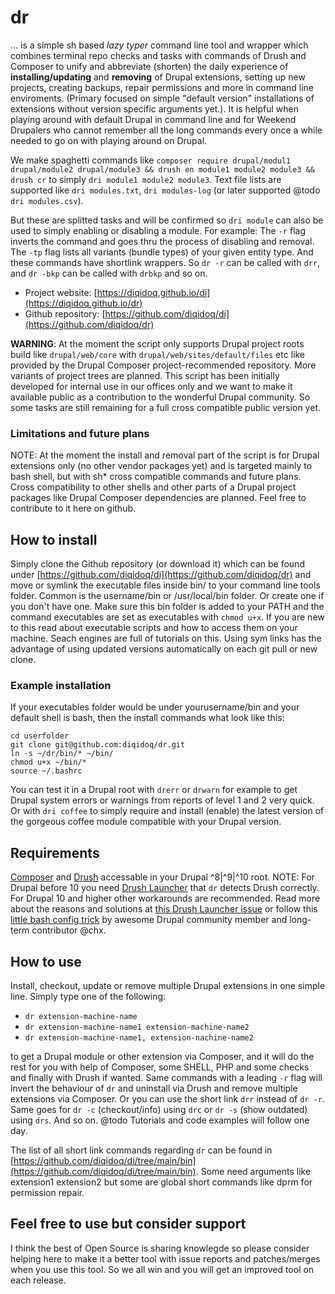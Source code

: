 # dr
... is a simple sh based _lazy typer_ command line tool and wrapper which combines terminal repo checks and tasks with commands of Drush and Composer to unify and abbreviate (shorten) the daily experience of **installing/updating** and **removing** of Drupal extensions, setting up new projects, creating backups, repair permissions and more in command line enviroments. (Primary focused on simple "default version" installations of extensions without version specific arguments yet.). It is helpful when playing around with default Drupal in command line and for Weekend Drupalers who cannot remember all the long commands every once a while needed to go on with playing around on Drupal.

We make spaghetti commands like ```composer require drupal/modul1 drupal/module2 drupal/module3 && drush en module1 module2 module3 && drush cr``` to simply ```dri module1 module2 module3```. Text file lists are supported like ```dri modules.txt```, ```dri modules-log``` (or later supported @todo  ```dri modules.csv```).

But these are splitted tasks and will be confirmed so ```dri module``` can also be used to simply enabling or disabling a module. For example: The ```-r``` flag inverts the command and goes thru the process of disabling and removal. The ```-tp``` flag lists all variants (bundle types) of your given entity type. And these commands have shortlink wrappers. So ```dr -r``` can be called with ```drr```, and ```dr -bkp``` can be called with ```drbkp``` and so on.

 - Project website: [https://diqidoq.github.io/di](https://diqidoq.github.io/dr)
 - Github repository: [https://github.com/diqidoq/di](https://github.com/diqidoq/dr)

**WARNING**: At the moment the script only supports Drupal project roots build like ```drupal/web/core``` with ```drupal/web/sites/default/files``` etc like provided by the Drupal Composer project-recommended repository. More variants of project trees are planned. This script has been initially developed for internal use in our offices only and we want to make it available public as a contribution to the wonderful Drupal community. So some tasks are still remaining for a full cross compatible public version yet.

### Limitations and future plans
NOTE: At the moment the install and removal part of the script is for Drupal extensions only (no other vendor packages yet) and is targeted mainly to bash shell, but with sh* cross compatible commands and future plans. Cross compatibility to other shells and other parts of a Drupal project packages like Drupal Composer dependencies are planned. Feel free to contribute to it here on github.

## How to install
Simply clone the Github repository (or download it) which can be found under [https://github.com/diqidoq/di](https://github.com/diqidoq/dr) and move or symlink the executable files inside bin/ to your command line tools folder. Common is the username/bin or /usr/local/bin folder. Or create one if you don't have one. Make sure this bin folder is added to your PATH and the command executables are set as executables with ```chmod u+x```. If you are new to this read about executable scripts and how to access them on your machine. Seach engines are full of tutorials on this. Using sym links has the advantage of using updated versions automatically on each git pull or new clone.

### Example installation 
If your executables folder would be under yourusername/bin and your default shell is bash, then the install commands what look like this:

```
cd userfolder
git clone git@github.com:diqidoq/dr.git
ln -s ~/dr/bin/* ~/bin/
chmod u+x ~/bin/*
source ~/.bashrc
```  

You can test it in a Drupal root with ```drerr``` or ```drwarn``` for example to get Drupal system errors or warnings from reports of level 1 and 2 very quick. Or with ```dri coffee``` to simply require and install (enable) the latest version of the gorgeous coffee module compatible with your Drupal version.

## Requirements
[Composer](https://getcomposer.org) and [Drush](https://www.drush.org) accessable in your Drupal ^8|^9|^10 root. NOTE: For Drupal before 10 you need [Drush Launcher](https://github.com/drush-ops/drush-launcher) that ```dr``` detects Drush correctly. For Drupal 10 and higher other workarounds are recommended. Read more about the reasons and solutions at [this Drush Launcher issue](https://github.com/drush-ops/drush-launcher/issues/105) or follow this [little bash config trick](https://github.com/drush-ops/drush-launcher/issues/105#issuecomment-1621097643) by awesome Drupal community member and long-term contributor @chx.

## How to use
Install, checkout, update or remove multiple Drupal extensions in one simple line. Simply type one of the following:

 - ```dr extension-machine-name```
 - ```dr extension-machine-name1 extension-machine-name2```
 - ```dr extension-machine-name1, extension-nachine-name2```

to get a Drupal module or other extension via Composer, and it will do the rest for you with help of Composer, some SHELL, PHP and some checks and finally with Drush if wanted. Same commands with a leading ```-r``` flag will invert the behaviour of ```dr``` and uninstall via Drush and remove multiple extensions via Composer. Or you can use the short link ```drr``` instead of ```dr -r```. Same goes for ```dr -c``` (checkout/info) using ```drc``` or ```dr -s``` (show outdated) using ```drs```. And so on. @todo Tutorials and code examples will follow one day.

The list of all short link commands regarding ```dr``` can be found in [https://github.com/diqidoq/di/tree/main/bin](https://github.com/diqidoq/di/tree/main/bin). Some need arguments like extension1 extension2 but some are global short commands like dprm for permission repair.

## Feel free to use but consider support
I think the best of Open Source is sharing knowlegde so please consider helping here to make it a better tool with issue reports and patches/merges when you use this tool. So we all win and you will get an improved tool on each release.
